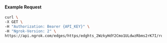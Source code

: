 <!-- Code generated for API Clients. DO NOT EDIT. -->

#### Example Request

```bash
curl \
-X GET \
-H "Authorization: Bearer {API_KEY}" \
-H "Ngrok-Version: 2" \
https://api.ngrok.com/edges/https/edghts_2WzkyHdY2Cmo1ULdwzRbms2rK7I/routes/edghtsrt_2WzkyGQ6gxYgmcKAHE7wqdMLW4b/circuit_breaker
```
